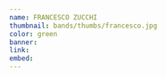```yaml
---
name: FRANCESCO ZUCCHI
thumbnail: bands/thumbs/francesco.jpg
color: green
banner:
link:
embed:
---
```

